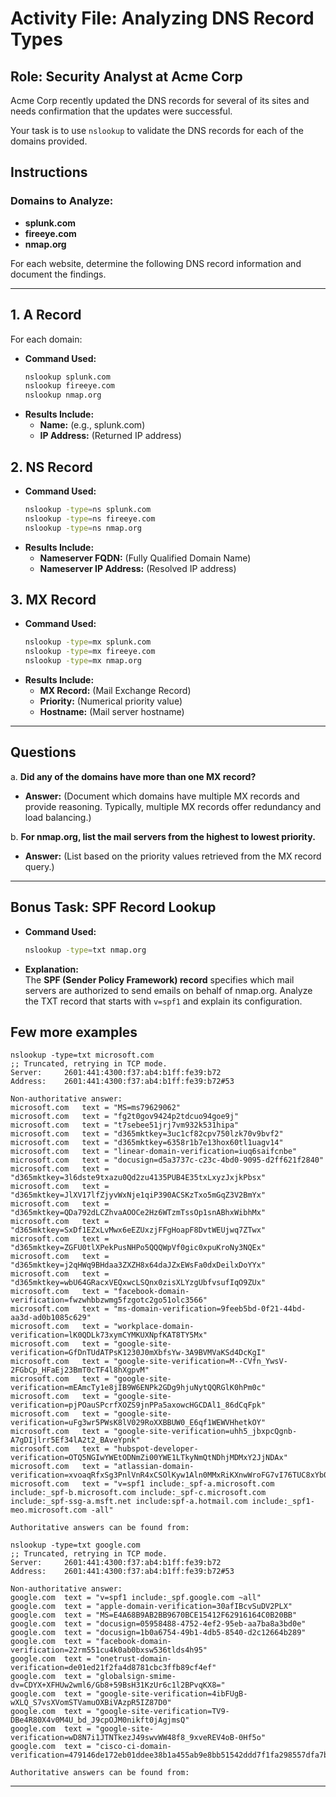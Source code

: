 # Activity File: Analyzing DNS Record Types

## Role: Security Analyst at Acme Corp

Acme Corp recently updated the DNS records for several of its sites and needs confirmation that the updates were successful.

Your task is to use `nslookup` to validate the DNS records for each of the domains provided.

## Instructions

### Domains to Analyze:
- **splunk.com**
- **fireeye.com**
- **nmap.org**

For each website, determine the following DNS record information and document the findings.

---

## 1. A Record

For each domain:
- **Command Used:**
  ```bash
  nslookup splunk.com
  nslookup fireeye.com
  nslookup nmap.org
  ```
- **Results Include:**
  - **Name:** (e.g., splunk.com)
  - **IP Address:** (Returned IP address)

## 2. NS Record

- **Command Used:**
  ```bash
  nslookup -type=ns splunk.com
  nslookup -type=ns fireeye.com
  nslookup -type=ns nmap.org
  ```
- **Results Include:**
  - **Nameserver FQDN:** (Fully Qualified Domain Name)
  - **Nameserver IP Address:** (Resolved IP address)

## 3. MX Record

- **Command Used:**
  ```bash
  nslookup -type=mx splunk.com
  nslookup -type=mx fireeye.com
  nslookup -type=mx nmap.org
  ```
- **Results Include:**
  - **MX Record:** (Mail Exchange Record)
  - **Priority:** (Numerical priority value)
  - **Hostname:** (Mail server hostname)

---

## Questions

a. **Did any of the domains have more than one MX record?**  
- **Answer:** (Document which domains have multiple MX records and provide reasoning. Typically, multiple MX records offer redundancy and load balancing.)

b. **For nmap.org, list the mail servers from the highest to lowest priority.**  
- **Answer:** (List based on the priority values retrieved from the MX record query.)

---

## Bonus Task: SPF Record Lookup

- **Command Used:**
  ```bash
  nslookup -type=txt nmap.org
  ```
- **Explanation:**  
  The **SPF (Sender Policy Framework) record** specifies which mail servers are authorized to send emails on behalf of nmap.org. Analyze the TXT record that starts with `v=spf1` and explain its configuration.


## Few more examples

```
nslookup -type=txt microsoft.com
;; Truncated, retrying in TCP mode.
Server:		2601:441:4300:f37:ab4:b1ff:fe39:b72
Address:	2601:441:4300:f37:ab4:b1ff:fe39:b72#53

Non-authoritative answer:
microsoft.com	text = "MS=ms79629062"
microsoft.com	text = "fg2t0gov9424p2tdcuo94goe9j"
microsoft.com	text = "t7sebee51jrj7vm932k531hipa"
microsoft.com	text = "d365mktkey=3uc1cf82cpv750lzk70v9bvf2"
microsoft.com	text = "d365mktkey=6358r1b7e13hox60tl1uagv14"
microsoft.com	text = "linear-domain-verification=iuq6saifcnbe"
microsoft.com	text = "docusign=d5a3737c-c23c-4bd0-9095-d2ff621f2840"
microsoft.com	text = "d365mktkey=3l6dste9txazu0Qd2zu4135PUB4E35txLxyzJxjkPbsx"
microsoft.com	text = "d365mktkey=JlXV17lfZjyvWxNje1qiP390ACSKzTxo5mGqZ3V2BmYx"
microsoft.com	text = "d365mktkey=QDa792dLCZhvaAOOCe2Hz6WTzmTssOp1snABhxWibhMx"
microsoft.com	text = "d365mktkey=SxDf1EZxLvMwx6eEZUxzjFFgHoapF8DvtWEUjwq7ZTwx"
microsoft.com	text = "d365mktkey=ZGFU0tlXPekPusNHPo5QQQWpVf0gic0xpuKroNy3NQEx"
microsoft.com	text = "d365mktkey=j2qHWq9BHdaa3ZXZH8x64daJZxEWsFa0dxDeilxDoYYx"
microsoft.com	text = "d365mktkey=wbU64GRacxVEQxwcLSQnx0zisXLYzgUbfvsufIqO9ZUx"
microsoft.com	text = "facebook-domain-verification=fwzwhbbzwmg5fzgotc2go51olc3566"
microsoft.com	text = "ms-domain-verification=9feeb5bd-0f21-44bd-aa3d-ad0b1085c629"
microsoft.com	text = "workplace-domain-verification=lK0QDLk73xymCYMKUXNpfKAT8TY5Mx"
microsoft.com	text = "google-site-verification=GfDnTUdATPsK1230J0mXbfsYw-3A9BVMVaKSd4DcKgI"
microsoft.com	text = "google-site-verification=M--CVfn_YwsV-2FGbCp_HFaEj23BmT0cTF4l8hXgpvM"
microsoft.com	text = "google-site-verification=mEAmcTy1e8jIB9W6ENPk2GDg9hjuNytQQRGlK0hPm0c"
microsoft.com	text = "google-site-verification=pjPOauSPcrfXOZS9jnPPa5axowcHGCDAl1_86dCqFpk"
microsoft.com	text = "google-site-verification=uFg3wr5PWsK8lV029RoXXBBUW0_E6qf1WEWVHhetkOY"
microsoft.com	text = "google-site-verification=uhh5_jbxpcQgnb-A7gDIjlrr5Ef34lA2t2_BAveYpnk"
microsoft.com	text = "hubspot-developer-verification=OTQ5NGIwYWEtODNmZi00YWE1LTkyNmQtNDhjMDMxY2JjNDAx"
microsoft.com	text = "atlassian-domain-verification=xvoaqRfxSg3PnlVnR4xCSOlKyw1Aln0MMxRiKXnwWroFG7vI76TUC8xYb03MwMXv"
microsoft.com	text = "v=spf1 include:_spf-a.microsoft.com include:_spf-b.microsoft.com include:_spf-c.microsoft.com include:_spf-ssg-a.msft.net include:spf-a.hotmail.com include:_spf1-meo.microsoft.com -all"

Authoritative answers can be found from:

```

```
nslookup -type=txt google.com
;; Truncated, retrying in TCP mode.
Server:		2601:441:4300:f37:ab4:b1ff:fe39:b72
Address:	2601:441:4300:f37:ab4:b1ff:fe39:b72#53

Non-authoritative answer:
google.com	text = "v=spf1 include:_spf.google.com ~all"
google.com	text = "apple-domain-verification=30afIBcvSuDV2PLX"
google.com	text = "MS=E4A68B9AB2BB9670BCE15412F62916164C0B20BB"
google.com	text = "docusign=05958488-4752-4ef2-95eb-aa7ba8a3bd0e"
google.com	text = "docusign=1b0a6754-49b1-4db5-8540-d2c12664b289"
google.com	text = "facebook-domain-verification=22rm551cu4k0ab0bxsw536tlds4h95"
google.com	text = "onetrust-domain-verification=de01ed21f2fa4d8781cbc3ffb89cf4ef"
google.com	text = "globalsign-smime-dv=CDYX+XFHUw2wml6/Gb8+59BsH31KzUr6c1l2BPvqKX8="
google.com	text = "google-site-verification=4ibFUgB-wXLQ_S7vsXVomSTVamuOXBiVAzpR5IZ87D0"
google.com	text = "google-site-verification=TV9-DBe4R80X4v0M4U_bd_J9cpOJM0nikft0jAgjmsQ"
google.com	text = "google-site-verification=wD8N7i1JTNTkezJ49swvWW48f8_9xveREV4oB-0Hf5o"
google.com	text = "cisco-ci-domain-verification=479146de172eb01ddee38b1a455ab9e8bb51542ddd7f1fa298557dfa7b22d963"

Authoritative answers can be found from:
```
---
